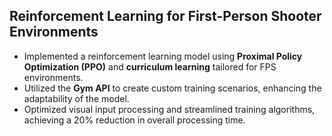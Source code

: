 ## Reinforcement Learning for First-Person Shooter Environments 

- Implemented a reinforcement learning model using **Proximal Policy Optimization (PPO)** and **curriculum learning** tailored for FPS environments.
- Utilized the **Gym API** to create custom training scenarios, enhancing the adaptability of the model.
- Optimized visual input processing and streamlined training algorithms, achieving a 20% reduction in overall processing time.
